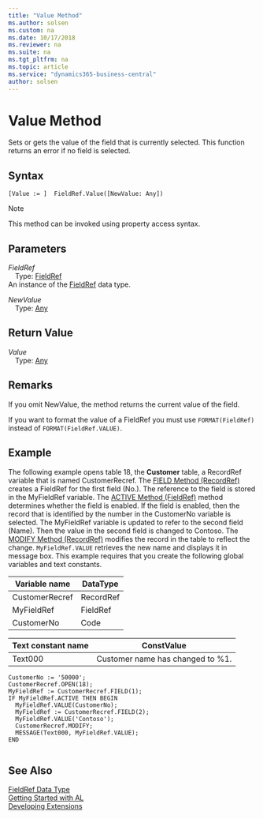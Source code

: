 ```yaml
---
title: "Value Method"
ms.author: solsen
ms.custom: na
ms.date: 10/17/2018
ms.reviewer: na
ms.suite: na
ms.tgt_pltfrm: na
ms.topic: article
ms.service: "dynamics365-business-central"
author: solsen
---
```

[//]: # (START>DO_NOT_EDIT)
[//]: # (IMPORTANT:Do not edit any of the content between here and the END>DO_NOT_EDIT.)
[//]: # (Any modifications should be made in the .xml files in the ModernDev repo.)
# Value Method
Sets or gets the value of the field that is currently selected. This function returns an error if no field is selected.

## Syntax
```
[Value := ]  FieldRef.Value([NewValue: Any])
```
> [!NOTE]  
> This method can be invoked using property access syntax.  
## Parameters
*FieldRef*  
&emsp;Type: [FieldRef](fieldref-data-type.md)  
An instance of the [FieldRef](fieldref-data-type.md) data type.  

*NewValue*  
&emsp;Type: [Any](../any/any-data-type.md)  
  


## Return Value
*Value*  
&emsp;Type: [Any](../any/any-data-type.md)  
  


[//]: # (IMPORTANT: END>DO_NOT_EDIT)

## Remarks  
 If you omit NewValue, the method returns the current value of the field.  
  
 If you want to format the value of a FieldRef you must use `FORMAT(FieldRef)` instead of `FORMAT(FieldRef.VALUE)`.  
  
## Example  
 The following example opens table 18, the **Customer** table, a RecordRef variable that is named CustomerRecref. The [FIELD Method \(RecordRef\)](devenv-FIELD-Method-RecordRef.md) creates a FieldRef for the first field \(No.\). The reference to the field is stored in the MyFieldRef variable. The [ACTIVE Method \(FieldRef\)](devenv-ACTIVE-Method-FieldRef.md) method determines whether the field is enabled. If the field is enabled, then the record that is identified by the number in the CustomerNo variable is selected. The MyFieldRef variable is updated to refer to the second field \(Name\). Then the value in the second field is changed to Contoso. The [MODIFY Method \(RecordRef\)](devenv-MODIFY-Method-RecordRef.md) modifies the record in the table to reflect the change. `MyFieldRef.VALUE` retrieves the new name and displays it in message box. This example requires that you create the following global variables and text constants.  
  
|Variable name|DataType|  
|-------------------|--------------|  
|CustomerRecref|RecordRef|  
|MyFieldRef|FieldRef|  
|CustomerNo|Code|  
  
|Text constant name|ConstValue|  
|------------------------|----------------|  
|Text000|Customer name has changed to %1.|  
  
```  
CustomerNo := '50000';  
CustomerRecref.OPEN(18);  
MyFieldRef := CustomerRecref.FIELD(1);  
IF MyFieldRef.ACTIVE THEN BEGIN  
  MyFieldRef.VALUE(CustomerNo);  
  MyFieldRef := CustomerRecref.FIELD(2);  
  MyFieldRef.VALUE('Contoso');  
  CustomerRecref.MODIFY;  
  MESSAGE(Text000, MyFieldRef.VALUE);  
END  
  
```  
  

## See Also
[FieldRef Data Type](fieldref-data-type.md)  
[Getting Started with AL](../../devenv-get-started.md)  
[Developing Extensions](../../devenv-dev-overview.md)